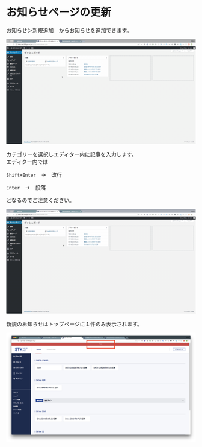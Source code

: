 # お知らせページの更新

お知らせ＞新規追加　からお知らせを追加できます。

![](.gitbook/assets/2018-06-26-20.34.50.gif)

カテゴリーを選択しエディター内に記事を入力します。  
エディター内では  
  
`Shift+Enter`　→　改行  
  
`Enter`　→　段落  
  
となるのでご注意ください。

![&#x4E00;&#x9023;&#x306E;&#x6D41;&#x308C;](.gitbook/assets/2018-06-26-20.47.05.gif)

新規のお知らせはトップページに１件のみ表示されます。

![](.gitbook/assets/image%20%2819%29.png)

